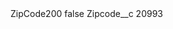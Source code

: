 <?xml version="1.0" encoding="UTF-8"?>
<CustomMetadata xmlns="http://soap.sforce.com/2006/04/metadata" xmlns:xsi="http://www.w3.org/2001/XMLSchema-instance" xmlns:xsd="http://www.w3.org/2001/XMLSchema">
    <label>ZipCode200</label>
    <protected>false</protected>
    <values>
        <field>Zipcode__c</field>
        <value xsi:type="xsd:string">20993</value>
    </values>
</CustomMetadata>
